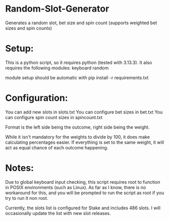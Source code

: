 # Random-Slot-Generator
Generates a random slot, bet size and spin count (supports weighted bet sizes and spin counts)

# Setup:
 This is a python script, so it requires python (tested with 3.13.3).
 It also requires the following modules:
 keyboard
 random

 module setup should be automatic with 
 pip install -r requirements.txt


# Configuration:
You can add new slots in slots.txt
You can configure bet sizes in bet.txt
You can configure  spin count sizes in spincount.txt

Format is the left side being the outcome, right side being the weight.

While it isn't mandatory for the weights to divide by 100, it does make calculating percentages easier. If everything is set to the same weight, it will act as equal chance of each outcome happening.


# Notes: 
Due to global keyboard input checking, this script requires root to function in POSIX environments (such as Linux). As far as I know, there is no workaround for this, and you will be prompted to run the script as root if you try to run it non root.

Currently, the slots list is configured for Stake and includes 486 slots. I will occasionally update the list with new slot releases.
